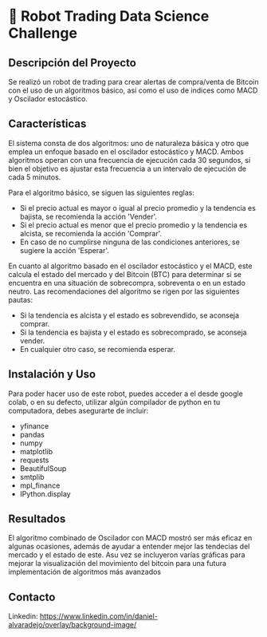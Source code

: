 # 🤖 Robot Trading Data Science Challenge

## Descripción del Proyecto
Se realizó un robot de trading para crear alertas de compra/venta de Bitcoin con el uso de un algoritmos básico, así como el uso de indices como MACD y Oscilador estocástico.

## Características
El sistema consta de dos algoritmos: uno de naturaleza básica y otro que emplea un enfoque basado en el oscilador estocástico y MACD. Ambos algoritmos operan con una frecuencia de ejecución cada 30 segundos, si bien el objetivo es ajustar esta frecuencia a un intervalo de ejecución de cada 5 minutos.

Para el algoritmo básico, se siguen las siguientes reglas:

- Si el precio actual es mayor o igual al precio promedio y la tendencia es bajista, se recomienda la acción 'Vender'.
- Si el precio actual es menor que el precio promedio y la tendencia es alcista, se recomienda la acción 'Comprar'.
- En caso de no cumplirse ninguna de las condiciones anteriores, se sugiere la acción 'Esperar'.

En cuanto al algoritmo basado en el oscilador estocástico y el MACD, este calcula el estado del mercado y del Bitcoin (BTC) para determinar si se encuentra en una situación de sobrecompra, sobreventa o en un estado neutro. Las recomendaciones del algoritmo se rigen por las siguientes pautas:

- Si la tendencia es alcista y el estado es sobrevendido, se aconseja comprar.
- Si la tendencia es bajista y el estado es sobrecomprado, se aconseja vender.
- En cualquier otro caso, se recomienda esperar.

## Instalación y Uso
Para poder hacer uso de este robot, puedes acceder a el desde google colab, o en su defecto, utilizar algún compilador de python en tu computadora, debes asegurarte de incluir:

- yfinance
- pandas
- numpy
- matplotlib
- requests
- BeautifulSoup
- smtplib
- mpl_finance
- IPython.display

## Resultados
El algoritmo combinado de Oscilador con MACD mostró ser más eficaz en algunas ocasiones, además de ayudar a entender mejor las tendecias del mercado y el estado de este. Asu vez se incluyeron varías gráficas para mejorar la visualización del movimiento del bitcoin para una futura implementación de algoritmos más avanzados


## Contacto
Linkedin: https://www.linkedin.com/in/daniel-alvaradejo/overlay/background-image/
